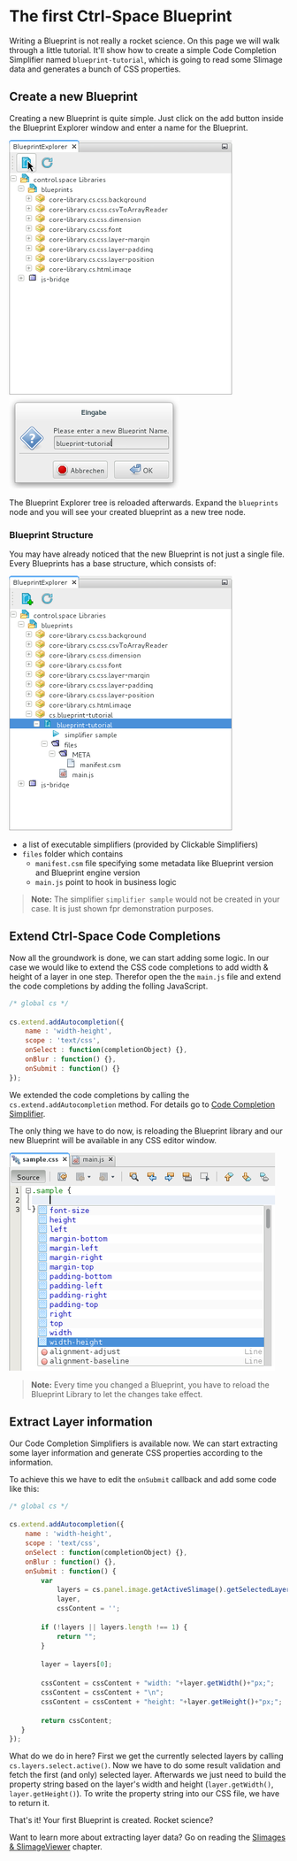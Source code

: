 # The first Ctrl-Space Blueprint

Writing a Blueprint is not really a rocket science. On this page we will walk through a little tutorial. It'll show
how to create a simple Code Completion Simplifier named `blueprint-tutorial`, which is going to read some Slimage data and generates a bunch of
CSS properties.

## Create a new Blueprint

Creating a new Blueprint is quite simple. Just click on the add button inside the Blueprint Explorer window and enter a
name for the Blueprint.

![First Ctrl-Space Blueprint - create](/images/first_blueprint_create_button.png "First Ctrl-Space Blueprint - create")
![First Ctrl-Space Blueprint - set name](/images/first_blueprint_create_name.png "First Ctrl-Space Blueprint - set name")

The Blueprint Explorer tree is reloaded afterwards. Expand the `blueprints` node and you will see your created blueprint
as a new tree node.

### Blueprint Structure

You may have already noticed that the new Blueprint is not just a single file. Every Blueprints has a base structure, which 
consists of:

![First Ctrl-Space Blueprint - the structure](/images/first_blueprint_structure.png "First Ctrl-Space Blueprint - the structure")

* a list of executable simplifiers (provided by Clickable Simplifiers)
* `files` folder which contains
    * `manifest.csm` file specifying some metadata like Blueprint version and Blueprint engine version
    * `main.js` point to hook in business logic

> **Note:** The simplifier `simplifier sample` would not be created in your case. It is just shown fpr demonstration purposes.

## Extend Ctrl-Space Code Completions

Now all the groundwork is done, we can start adding some logic. In our case we would like to extend the CSS code completions
to add width & height of a layer in one step. Therefor open the the `main.js` file and extend the code completions by adding
the folling JavaScript.
 
```javascript
/* global cs */

cs.extend.addAutocompletion({
    name : 'width-height',
    scope : 'text/css',
    onSelect : function(completionObject) {},
    onBlur : function() {},
    onSubmit : function() {}
});
```

We extended the code completions by calling the `cs.extend.addAutocompletion` method. For details go to [Code Completion Simplifier](/en/developer/code_completion_simplifiers.md).

The only thing we have to do now, is reloading the Blueprint library and our new Blueprint will be available in any CSS
editor window. 

![First Ctrl-Space Blueprint - code completion](/images/first_blueprint_code_completion_available.png "First Ctrl-Space Blueprint - code completion")

> **Note:** Every time you changed a Blueprint, you have to reload the Blueprint Library to let the changes take effect.

## Extract Layer information

Our Code Completion Simplifiers is available now. We can start extracting some layer information and generate CSS properties
according to the information.

To achieve this we have to edit the `onSubmit` callback and add some code like this:

```javascript
/* global cs */

cs.extend.addAutocompletion({
    name : 'width-height',
    scope : 'text/css',
    onSelect : function(completionObject) {},
    onBlur : function() {},
    onSubmit : function() {
        var
            layers = cs.panel.image.getActiveSlimage().getSelectedLayers(),
            layer,
            cssContent = '';
        
        if (!layers || layers.length !== 1) {
            return "";
        }

        layer = layers[0];

        cssContent = cssContent + "width: "+layer.getWidth()+"px;";
        cssContent = cssContent + "\n";
        cssContent = cssContent + "height: "+layer.getHeight()+"px;";

        return cssContent;
   }
});
```

What do we do in here? First we get the currently selected layers by calling `cs.layers.select.active()`. Now we have to do some
result validation and fetch the first (and only) selected layer. Afterwards we just need to build the property string based on the
layer's width and height (`layer.getWidth()`, `layer.getHeight()`). To write the property string into our CSS file, we have
to return it.

That's it! Your first Blueprint is created. Rocket science?

Want to learn more about extracting layer data? Go on reading the [Slimages & SlimageViewer](/en/developer/slimages_and_slimage_viewer.md)
chapter.